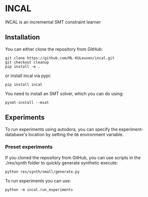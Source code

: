 # INCAL
INCAL is an incremental SMT constraint learner


## Installation
You can either clone the repository from GitHub:

    git clone https://github.com/ML-KULeuven/incal.git
    git checkout cleanup
    pip install -e .
    
or install incal via pypi:

    pip install incal
    

You need to install an SMT solver, which you can do using:

    pysmt-install --msat
    
  
## Experiments
To run experiments using autodora, you can specify the experiment-database's location by setting the `DB` environment
variable.
 
### Preset experiments
If you cloned the repository from GitHub, you can use scripts in the ./res/synth folder to quickly generate synthetic
execute:

    python res/synth/small/generate.py

To run experiments you can use:

    python -m incal.run_experiments 